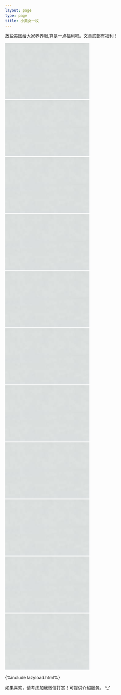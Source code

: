 ```yaml
---
layout: page
type: page
title: 小美女一枚
---
```

放些美图给大家养养眼,算是一点福利吧。文章底部有福利！

<img src="/assets/img/grey_background.jpeg" alt="" data-echo="/assets/img/xiaomeimei/1.jpeg">
<img src="/assets/img/grey_background.jpeg" alt="" data-echo="/assets/img/xiaomeimei/2.jpeg">
<img src="/assets/img/grey_background.jpeg" alt="" data-echo="/assets/img/xiaomeimei/3.jpeg">
<img src="/assets/img/grey_background.jpeg" alt="" data-echo="/assets/img/xiaomeimei/4.jpeg">
<img src="/assets/img/grey_background.jpeg" alt="" data-echo="/assets/img/xiaomeimei/5.jpeg">
<img src="/assets/img/grey_background.jpeg" alt="" data-echo="/assets/img/xiaomeimei/6.jpeg">
<img src="/assets/img/grey_background.jpeg" alt="" data-echo="/assets/img/xiaomeimei/7.jpeg">
<img src="/assets/img/grey_background.jpeg" alt="" data-echo="/assets/img/xiaomeimei/8.jpeg">
<img src="/assets/img/grey_background.jpeg" alt="" data-echo="/assets/img/xiaomeimei/9.jpeg">
<img src="/assets/img/grey_background.jpeg" alt="" data-echo="/assets/img/xiaomeimei/10.jpeg">
<img src="/assets/img/grey_background.jpeg" alt="" data-echo="/assets/img/xiaomeimei/11.jpeg">

{%include lazyload.html%}

如果喜欢，请考虑加我微信打赏！可提供介绍服务。 ^_^